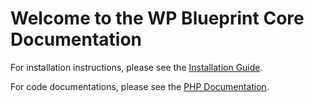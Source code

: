 # Welcome to the WP Blueprint Core Documentation

For installation instructions, please see the [Installation Guide](installation).

For code documentations, please see the [PHP Documentation](api).
